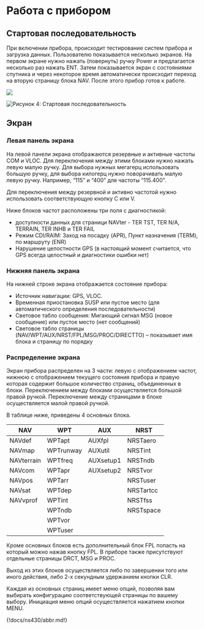 # Работа с прибором

## Стартовая последовательность

При включении прибора, происходит тестирование систем прибора и загрузка данных.
Пользователю показывается несколько экранов. На первом экране нужно нажать (повернуть)
ручку Power и предлагается несколько раз нажать ENT. Затем показывается экран с
состояниями спутника и через некоторое время автоматически происходит переход на вторую
страницу блока NAV. После этого прибор готов к работе.

![](img/img-004.jpg)

![Рисунок 4: Стартовая последовательность](img/img-005.jpg)

## Экран

### Левая панель экрана

На левой панели экрана отображаются резервные и активные частоты COM и VLOC. Для
переключения между этими блоками нужно нажать левую малую ручку. Для выбора нужных
мегагерц использовать большую ручку, для выбора килогерц нужно поворачивать малую левую
ручку. Например, “115” и “400” для частоты “115.400”.

Для переключения между резервной и активно частотой нужно использовать соответствующую
кнопку C или V.

Ниже блоков частот расположены три поля с диагностикой:

- доступности данных для страници NAVter - TER TST, TER N/A, TERRAIN, TER INHB и TER FAIL
- Режим CDI/RAIM: Заход на посадку (APR), Пункт назначения (TERM), по маршруту (ENR)
- Нарушение целостности GPS (в настоящий момент считается, что GPS всегда целостный и диагностики ошибки нет)

### Нижняя панель экрана

На нижней строке экрана отображается состояние прибора:

- Источник навигации: GPS, VLOC.
- Временная приостановка SUSP или пустое место (для автоматического определения последовательности)
- Световое табло сообщения: Мигающий сигнал MSG (новое сообщение) или пустое место (нет сообщений)
- Световое табло страницы (NAV/WPT/AUX/NRST/FPL/MSG/PROC/DIRECTTO) – показывает имя блока и страницу по порядку

### Распределение экрана

Экран прибора распределен на 3 части: левую с отображением частот, нижнюю с отображением
текущего состояния прибора и правую которая содержит большое количество страниц,
объединенных в блоки. Переключением между блоками осуществляется большой правой ручкой.
Переключение между страницами в блоке осуществляется малой правой ручкой.

В таблице ниже, приведены 4 основных блока.

NAV        |  WPT       |  AUX       |  NRST
-----------|------------|------------|------------
NAVdef     |  WPTapt    |  AUXfpl    |  NRSTaero
NAVmap     |  WPTrunway |  AUXutil   |  NRSTint
NAVterrain |  WPTfreq   |  AUXsetup1 |  NRSTndb
NAVcom     |  WPTapr    |  AUXsetup2 |  NRSTvor
NAVpos     |  WPTarr    |            |  NRSTuser
NAVsat     |  WPTdep    |            |  NRSTartcc
NAVvprof   |  WPTint    |            |  NRSTfss
           |  WPTndb    |            |  NRSTspace
           |  WPTvor    |            |     
           |  WPTuser   |            |        

Кроме основных блоков есть дополнительный блок FPL попасть на который можно нажав кнопку
FPL. В приборе также присутствуют отдельные страницы DRCT, MSG и PROC.

Выход из этих блоков осуществляется либо по завершении того или иного действия, либо 2-х
секундным удержанием кнопки CLR.

Каждая из основных страниц имеет меню опций, позволяя вам выбирать конфигурацию
соответствующей страницы по вашему выбору. Инициация меню опций осуществляется
нажатием кнопки MENU.

{!docs/ns430/abbr.md!}
